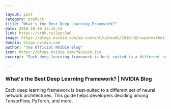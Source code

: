 ```yaml
---

layout: post
category: product
title: "What's the Best Deep Learning Framework?"
date: 2018-10-19 15:15:51
link: https://vrhk.co/2ypcSaO
image: https://blogs.nvidia.com/wp-content/uploads/2018/10/supermarket_final-crop.jpg
domain: blogs.nvidia.com
author: "The Official NVIDIA Blog"
icon: https://blogs.nvidia.com/favicon.ico
excerpt: "Each deep learning framework is best-suited to a different set of neural network architectures. This guide helps developers deciding among TensorFlow, PyTorch, and more."

---
```


### What's the Best Deep Learning Framework? | NVIDIA Blog

Each deep learning framework is best-suited to a different set of neural network architectures. This guide helps developers deciding among TensorFlow, PyTorch, and more.